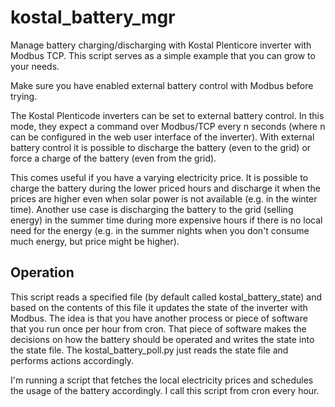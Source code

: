 # kostal_battery_mgr

Manage battery charging/discharging with Kostal Plenticore inverter with Modbus TCP. This script serves as a simple example that you can grow to your needs.

Make sure you have enabled external battery control with Modbus before trying.

The Kostal Plenticode inverters can be set to external battery control. In this mode, they expect a command over Modbus/TCP every n seconds (where n can be configured in the web user interface of the inverter). With external battery control it is possible to discharge the battery (even to the grid) or force a charge of the battery (even from the grid). 

This comes useful if you have a varying electricity price. It is possible to charge the battery during the lower priced hours and discharge it when the prices are higher even when solar power is not available (e.g. in the winter time). Another use case is discharging the battery to the grid (selling energy) in the summer time during more expensive hours if there is no local need for the energy (e.g. in the summer nights when you don't consume much energy, but price might be higher). 

## Operation

This script reads a specified file (by default called kostal_battery_state) and based on the contents of this file it updates the state of the inverter with Modbus. The idea is that you have another process or piece of software that you run once per hour from cron. That piece of software makes the decisions on how the battery should be operated and writes the state into the state file. The kostal_battery_poll.py just reads the state file and performs actions accordingly.

I'm running a script that fetches the local electricity prices and schedules the usage of the battery accordingly. I call this script from cron every hour.
